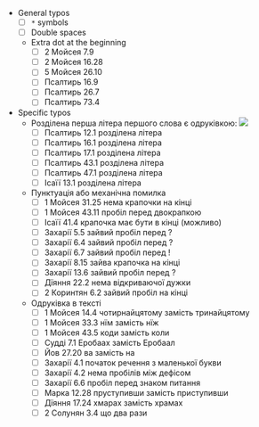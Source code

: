 - General typos 
  - [ ] `*` symbols 
  - [ ] Double spaces 
  - Extra dot at the beginning 
    - [ ] 2 Мойсея 7.9
    - [ ] 2 Мойсея 16.28
    - [ ] 5 Мойсея 26.10
    - [ ] Псалтирь 16.9
    - [ ] Псалтирь 26.7
    - [ ] Псалтирь 73.4
- Specific typos 
  - Розділена перша літера першого слова є одруківкою: ![](https://lh3.googleusercontent.com/pw/AP1GczNjNytYdmcklLcxpyY_t3iuEeE568U_KXVShcmvDYaz2bxaJOqph3UOBwJuDZNOrhkWd9GJN08Vh2-hx6iRbniBVtG9obZEM5nsAjpDRaD1AzOlW16zLx80BXgWim1hwfZrYCvlX-hXwZkXZcOVh1sUEQ=w885-h1288-s-no?authuser=0)
    - [ ] Псалтирь 12.1 розділена літера
    - [ ] Псалтирь 16.1 розділена літера
    - [ ] Псалтирь 17.1 розділена літера
    - [ ] Псалтирь 43.1 розділена літера 
    - [ ] Псалтирь 47.1 розділена літера
    - [ ] Ісаїї 13.1 розділена літера
  - Пунктуація або механічна помилка 
    - [ ] 1 Мойсея 31.25 нема крапочки на кінці
    - [ ] 1 Мойсея 43.11 пробіл перед двокрапкою 
    - [ ] Ісаїї 41.4 крапочка має бути в кінці (можливо)
    - [ ] Захарії 5.5 зайвий пробіл перед ?
    - [ ] Захарії 6.4 зайвий пробіл перед ?
    - [ ] Захарії 6.7 зайвий пробіл перед !
    - [ ] Захарії 8.15 зайва крапочка на кінці
    - [ ] Захарії 13.6 зайвий пробіл перед ?
    - [ ] Дїяння 22.2 нема відкриваючої дужки
    - [ ] 2 Коринтян 6.2 зайвий пробіл на кінці
  - Одруківка в тексті
    - [ ] 1 Мойсея 14.4 чотирнайцятому замість тринайцятому
    - [ ] 1 Мойсея 33.3 нїм замість нїж 
    - [ ] 1 Мойсея 43.5 коди замість коли 
    - [ ] Судді 7.1 Еробаах замість Еробаал 
    - [ ] Йов 27.20 ва замість на
    - [ ] Захарії 4.1 початок речення з маленької букви 
    - [ ] Захарії 4.2 нема пробілів між дефісом 
    - [ ] Захарії 6.6 пробіл перед знаком питання 
    - [ ] Марка 12.28 пруступивши замість приступивши 
    - [ ] Дїяння 17.24 хмарах замість храмах
    - [ ] 2 Солунян 3.4 що два рази